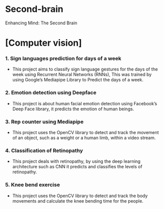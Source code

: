 # Second-brain
Enhancing Mind: The Second Brain

# [Computer vision] 
### 1. Sign languages prediction for days of a week
* This project aims to classify sign language gestures for the days of the week using Recurrent Neural Networks (RNNs), This was trained by using Google’s Mediapipe Library to Predict the days of a week.
### 2. Emotion detection using Deepface
* This project is about human facial emotion detection using Facebook’s Deep Face library, it predicts the emotion of human beings.
### 3. Rep counter using Mediapipe
* This project uses the OpenCV library to detect and track the movement of an object, such as a weight or a human limb, within a video stream.
### 4. Classification of Retinopathy
* This project deals with retinopathy, by using the deep learning architecture such as CNN it predicts and classifies the levels of retinopathy.
### 5. Knee bend exercise
* This project uses the OpenCV library to detect and track the body movements and calculate the knee bending time for the people.

